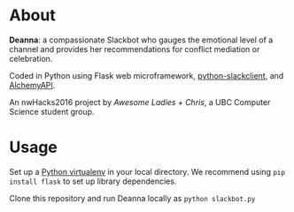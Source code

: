 # About
**Deanna**: a compassionate Slackbot who gauges the emotional level of a channel and provides her recommendations for conflict mediation or celebration.

Coded in Python using Flask web microframework, [python-slackclient](https://github.com/slackhq/python-slackclient), and [AlchemyAPI](http://www.alchemyapi.com/).

An nwHacks2016 project by _Awesome Ladies + Chris_, a UBC Computer Science student group.


# Usage

Set up a [Python virtualenv](http://docs.python-guide.org/en/latest/dev/virtualenvs/) in your local directory. We recommend using `pip install flask` to set up library dependencies.

Clone this repository and run Deanna locally as `python slackbot.py`
